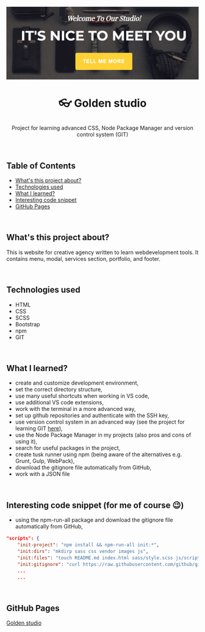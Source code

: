 <p align="center">
<a href="https://grzegorz-jodlowski.github.io/golden-studio/"><img src="logo3.jpg" title="logo" alt="title with text It's nice to meet you"></a>
</p>



# <p align="center">👓 Golden studio</p>
<p align="center">Project for learning advanced CSS, Node Package Manager and version control system (GIT)</p>

</br>

## Table of Contents

- [What's this project about?](#about)
- [Technologies used](#technologies)
- [What I learned?](#what)
- [Interesting code snippet](#interesting)
- [GitHub Pages](#gitHub)

</br>

## <a name="about"></a>What's this project about?

 This is website for creative agency written to learn webdevelopment tools.
 It contains menu, modal, services section, portfolio, and footer.

</br>

## <a name="technologies"></a>Technologies used
- HTML
- CSS
- SCSS
- Bootstrap
- npm
- GIT

</br>

## <a name="what"></a>What I learned?
- create and customize development environment,
- set the correct directory structure,
- use many useful shortcuts when working in VS code,
- use additional VS code extensions,
- work with the terminal in a more advanced way,
- set up github repositories and authenticate with the SSH key,
- use version control system in an advanced way (see the project for learning GIT <a href="https://github.com/grzegorz-jodlowski/git-learning-2">here</a>),
- use the Node Package Manager in my projects (also pros and cons of using it),
- search for useful packages in the project,
- create tusk runner using npm (being aware of the alternatives e.g. Grunt, Gulp, WebPack),
- download the gitignore file automatically from GitHub,
- work with a JSON file

</br>

## <a name="interesting"></a>Interesting code snippet (for me of course 😉)
- using the npm-run-all package and download the gitignore file automatically from GitHub,

```JSON
"scripts": {
    "init-project": "npm install && npm-run-all init:*",
    "init:dirs": "mkdirp sass css vendor images js",
    "init:files": "touch README.md index.html sass/style.scss js/script.js",
    "init:gitignore": "curl https://raw.githubusercontent.com/github/gitignore/master/Node.gitignore -o .gitignore",
    ...
    ...
```


</br>

## <a name="gitHub"></a>GitHub Pages
<a href="https://grzegorz-jodlowski.github.io/golden-studio/">Golden studio</a>


